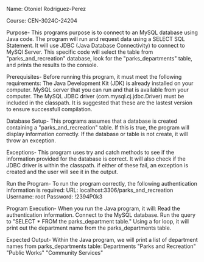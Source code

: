 Name: Otoniel Rodriguez-Perez

Course: CEN-3024C-24204

Purpose-
This programs purpose is to connect to an MySQL database using Java code. The program will run and request data using a SELECT SQL Statement. It will use JDBC (Java Database Connectivity) to connect to MySQl Server. This specific code will select the table from "parks_and_recreation" database, look for the "parks_departments" table, and prints the results to the console.

Prerequisites-
Before running this program, it must meet the following requirements:
The Java Development Kit (JDK) is already installed on your computer. 
MySQL server that you can run and that is available from your computer. 
The MySQL JDBC driver (com.mysql.cj.jdbc.Driver) must be included in the classpath.
It is suggested that these are the lastest version to ensure successfull compilation.

Database Setup-
This programs assumes that a database is created containing a "parks_and_recreation" table. If this is true, the program will display information correctly. If the database or table is not create, it will throw an exception.

Exceptions-
This program uses try and catch methods to see if the information provided for the database is correct. It will also check if the JDBC driver is within the classpath. if either of these fail, an exception is created and the user will see it in the output.

Run the Program-
To run the program correctly, the following authentication information is required:
URL: localhost:3306/parks_and_recreation
Username: root
Password: !2394P0k3

Program Execution-
When you run the Java program, it will:
Read the authentication information.
Connect to the MySQL database.
Run the query to "SELECT * FROM the parks_department table."
Using a for loop, it will print out the department name from the parks_departments table.

Expected Output-
Within the Java program, we will print a list of department names from parks_departments table:
Departments
"Parks and Recreation"
"Public Works"
"Community Services"
